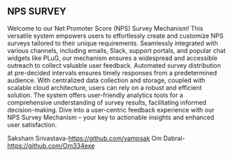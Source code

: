 ## NPS SURVEY

Welcome to our Net Promoter Score (NPS) Survey Mechanism! This versatile system empowers users to effortlessly create and customize NPS surveys tailored to their unique requirements. Seamlessly integrated with various channels, including emails, Slack, support portals, and popular chat widgets like PLuG, our mechanism ensures a widespread and accessible outreach to collect valuable user feedback. Automated survey distribution at pre-decided intervals ensures timely responses from a predetermined audience. With centralized data collection and storage, coupled with scalable cloud architecture, users can rely on a robust and efficient solution. The system offers user-friendly analytics tools for a comprehensive understanding of survey results, facilitating informed decision-making. Dive into a user-centric feedback experience with our NPS Survey Mechanism – your key to actionable insights and enhanced user satisfaction.

Saksham Srivastava-https://github.com/vampsak
Om Dabral-https://github.com/Om334exe
